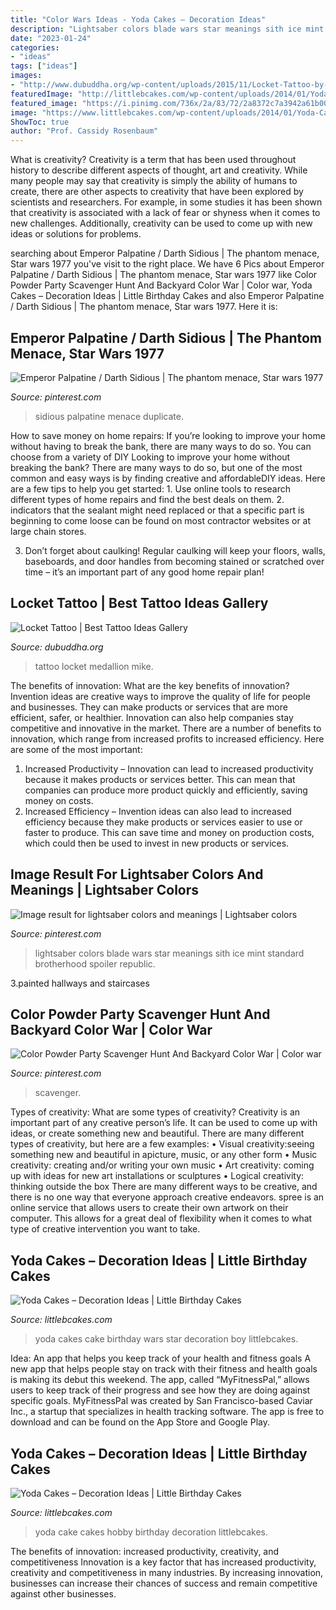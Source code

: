 ```yaml
---
title: "Color Wars Ideas - Yoda Cakes – Decoration Ideas"
description: "Lightsaber colors blade wars star meanings sith ice mint standard brotherhood spoiler republic"
date: "2023-01-24"
categories:
- "ideas"
tags: ["ideas"]
images:
- "http://www.dubuddha.org/wp-content/uploads/2015/11/Locket-Tattoo-by-Mike-P1.jpg"
featuredImage: "http://littlebcakes.com/wp-content/uploads/2014/01/Yoda-Cakes-Photos.jpg"
featured_image: "https://i.pinimg.com/736x/2a/83/72/2a8372c7a3942a61b00ba00b11b4cb2c.jpg"
image: "https://www.littlebcakes.com/wp-content/uploads/2014/01/Yoda-Cake-Images.jpg"
ShowToc: true
author: "Prof. Cassidy Rosenbaum"
---
```



What is creativity?
Creativity is a term that has been used throughout history to describe different aspects of thought, art and creativity. While many people may say that creativity is simply the ability of humans to create, there are other aspects to creativity that have been explored by scientists and researchers. For example, in some studies it has been shown that creativity is associated with a lack of fear or shyness when it comes to new challenges. Additionally, creativity can be used to come up with new ideas or solutions for problems.

	

		
searching about Emperor Palpatine / Darth Sidious | The phantom menace, Star wars 1977 you've visit to the right place. We have 6 Pics about Emperor Palpatine / Darth Sidious | The phantom menace, Star wars 1977 like Color Powder Party Scavenger Hunt And Backyard Color War | Color war, Yoda Cakes – Decoration Ideas | Little Birthday Cakes and also Emperor Palpatine / Darth Sidious | The phantom menace, Star wars 1977. Here it is:
		
    
## Emperor Palpatine / Darth Sidious | The Phantom Menace, Star Wars 1977

<img loading=lazy src="https://i.pinimg.com/736x/4c/66/4a/4c664aacd9f5bcddd977c6390ec3a784--star-wars-characters-star-wars-episodes.jpg" onerror="this.onerror=null;this.src='https://tse2.mm.bing.net/th?id=OIP.EMKWjDBvZx82N1nUXrau_wFhCw&amp;pid=15.1';" alt="Emperor Palpatine / Darth Sidious | The phantom menace, Star wars 1977">

_Source: pinterest.com_

>sidious palpatine menace duplicate. 

	

How to save money on home repairs: If you’re looking to improve your home without having to break the bank, there are many ways to do so. You can choose from a variety of DIY
Looking to improve your home without breaking the bank? There are many ways to do so, but one of the most common and easy ways is by finding creative and affordableDIY ideas. Here are a few tips to help you get started: 1. Use online tools to research different types of home repairs and find the best deals on them.
2. indicators that the sealant might need replaced or that a specific part is beginning to come loose can be found on most contractor websites or at large chain stores.

3. Don’t forget about caulking! Regular caulking will keep your floors, walls, baseboards, and door handles from becoming stained or scratched over time – it’s an important part of any good home repair plan! 
    
## Locket Tattoo | Best Tattoo Ideas Gallery

<img loading=lazy src="http://www.dubuddha.org/wp-content/uploads/2015/11/Locket-Tattoo-by-Mike-P1.jpg" onerror="this.onerror=null;this.src='https://tse1.mm.bing.net/th?id=OIP.nUoSRIbqV51NdviOecev6QHaHa&amp;pid=15.1';" alt="Locket Tattoo | Best Tattoo Ideas Gallery">

_Source: dubuddha.org_

>tattoo locket medallion mike. 

	

The benefits of innovation: What are the key benefits of innovation?
Invention ideas are creative ways to improve the quality of life for people and businesses. They can make products or services that are more efficient, safer, or healthier. Innovation can also help companies stay competitive and innovative in the market. There are a number of benefits to innovation, which range from increased profits to increased efficiency. Here are some of the most important: 
1. Increased Productivity – Innovation can lead to increased productivity because it makes products or services better. This can mean that companies can produce more product quickly and efficiently, saving money on costs. 
2. Increased Efficiency – Invention ideas can also lead to increased efficiency because they make products or services easier to use or faster to produce. This can save time and money on production costs, which could then be used to invest in new products or services.

    
## Image Result For Lightsaber Colors And Meanings | Lightsaber Colors

<img loading=lazy src="https://i.pinimg.com/736x/2a/83/72/2a8372c7a3942a61b00ba00b11b4cb2c.jpg" onerror="this.onerror=null;this.src='https://tse4.mm.bing.net/th?id=OIP._PpBFLsdpPm22av-QSjP2gDHE5&amp;pid=15.1';" alt="Image result for lightsaber colors and meanings | Lightsaber colors">

_Source: pinterest.com_

>lightsaber colors blade wars star meanings sith ice mint standard brotherhood spoiler republic. 

	

3.painted hallways and staircases

    
## Color Powder Party Scavenger Hunt And Backyard Color War | Color War

<img loading=lazy src="https://i.pinimg.com/736x/a0/0b/25/a00b25ca341099bd321f0b4349da9110.jpg" onerror="this.onerror=null;this.src='https://tse1.mm.bing.net/th?id=OIP.3EaKi1yTvJsFUaIVByP_fAHaHa&amp;pid=15.1';" alt="Color Powder Party Scavenger Hunt And Backyard Color War | Color war">

_Source: pinterest.com_

>scavenger. 

	

Types of creativity: What are some types of creativity?
Creativity is an important part of any creative person’s life. It can be used to come up with ideas, or create something new and beautiful. There are many different types of creativity, but here are a few examples: 
• Visual creativity:seeing something new and beautiful in apicture, music, or any other form 
• Music creativity: creating and/or writing your own music 
• Art creativity: coming up with ideas for new art installations or sculptures 
• Logical creativity: thinking outside the box 
There are many different ways to be creative, and there is no one way that everyone approach creative endeavors. spree is an online service that allows users to create their own artwork on their computer. This allows for a great deal of flexibility when it comes to what type of creative intervention you want to take.

    
## Yoda Cakes – Decoration Ideas | Little Birthday Cakes

<img loading=lazy src="http://littlebcakes.com/wp-content/uploads/2014/01/Yoda-Cakes-Photos.jpg" onerror="this.onerror=null;this.src='https://tse2.mm.bing.net/th?id=OIP.7KIiuqceyunGrd8jIh77ZQHaFe&amp;pid=15.1';" alt="Yoda Cakes – Decoration Ideas | Little Birthday Cakes">

_Source: littlebcakes.com_

>yoda cakes cake birthday wars star decoration boy littlebcakes. 

	

Idea: An app that helps you keep track of your health and fitness goals
A new app that helps people stay on track with their fitness and health goals is making its debut this weekend. The app, called “MyFitnessPal,” allows users to keep track of their progress and see how they are doing against specific goals. MyFitnessPal was created by San Francisco-based Caviar Inc., a startup that specializes in health tracking software. The app is free to download and can be found on the App Store and Google Play.

    
## Yoda Cakes – Decoration Ideas | Little Birthday Cakes

<img loading=lazy src="https://www.littlebcakes.com/wp-content/uploads/2014/01/Yoda-Cake-Images.jpg" onerror="this.onerror=null;this.src='https://tse3.mm.bing.net/th?id=OIP.85APGfRLi5-uYTOdTd2wtQHaHa&amp;pid=15.1';" alt="Yoda Cakes – Decoration Ideas | Little Birthday Cakes">

_Source: littlebcakes.com_

>yoda cake cakes hobby birthday decoration littlebcakes. 

	

The benefits of innovation: increased productivity, creativity, and competitiveness
Innovation is a key factor that has increased productivity, creativity and competitiveness in many industries. By increasing innovation, businesses can increase their chances of success and remain competitive against other businesses.

